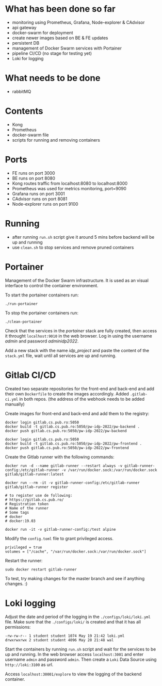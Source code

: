 # What has been done so far
- monitoring using Prometheus, Grafana, Node-explorer & CAdvisor
- api gateway
- docker-swarm for deployment
- create newer images based on BE & FE updates
- persistent DB
- management of Docker Swarm services with Portainer
- pipeline CI/CD (no stage for testing yet)
- Loki for logging

# What needs to be done
- rabbitMQ

# Contents
- Kong
- Prometheus
- docker-swarm file
- scripts for running and removing containers

# Ports
- FE runs on port 3000
- BE runs on port 8080
- Kong routes traffic from localhost:8080 to localhost:8000
- Prometheus was used for metrics monitoring, port=9090
- Grafana runs on port 3001
- CAdvisor runs on port 8081
- Node-explorer runs on port 9100

# Running
- after running `run.sh` script give it around 5 mins before backend will be up and running
- use `clean.sh` to stop services and remove pruned containers

# Portainer
Management of the Docker Swarm infrastructure. It is used as an visual interface to control the container environment.

To start the portainer containers run:
```
./run-portainer
```

To stop the portainer containers run:
```
./clean-portainer
```

Check that the services in the *portainer* stack are fully created, then access it throught `localhost:9010` in the web browser. Log in using the username *admin* and password *adminidp2022*.

Add a new stack with the name *idp_project* and paste the content of the `stack.yml` file, wait until all services are up and running.


# Gitlab CI/CD
Created two separate repositories for the front-end and back-end and add their own `Dockerfile` to create the images accordingly. Added `.gitlab-ci.yml` in both repos. (the address of the webhook needs to be added manually)

Create images for front-end and back-end and add them to the registry:
```
docker login gitlab.cs.pub.ro:5050
docker build -t gitlab.cs.pub.ro:5050/pw-idp-2022/pw-backend .
docker push gitlab.cs.pub.ro:5050/pw-idp-2022/pw-backend

docker login gitlab.cs.pub.ro:5050
docker build -t gitlab.cs.pub.ro:5050/pw-idp-2022/pw-frontend .
docker push gitlab.cs.pub.ro:5050/pw-idp-2022/pw-frontend
```

Create the Gitlab runner with the following commands:
```
docker run -d --name gitlab-runner --restart always -v gitlab-runner-config:/etc/gitlab-runner -v /var/run/docker.sock:/var/run/docker.sock gitlab/gitlab-runner:latest

docker run --rm -it -v gitlab-runner-config:/etc/gitlab-runner gitlab/gitlab-runner register

# to register use de following:
# https://gitlab.cs.pub.ro/
# Registration token
# Name of the runner
# Some tags
# docker
# docker:19.03

docker run -it -v gitlab-runner-config:/test alpine
```

Modify the `config.toml` file to grant privileged access.
```
privileged = true
volumes = ["/cache", "/var/run/docker.sock:/var/run/docker.sock"]

```

Restart the runner:
```
sudo docker restart gitlab-runner
```

To test, try making changes for the master branch and see if anything changes. :)


# Loki logging
Adjust the date and period of the logging in the `./configs/loki/loki.yml` file. Make sure that the `./configs/loki/` is created and that it has all permissions:
```
-rw-rw-r-- 1 student student 1074 May 19 21:42 loki.yml
drwxrwxrwx 2 student student 4096 May 20 21:48 wal
```

Start the containers by running `run.sh` script and wait for the services to be up and running. In the web browser access `localhost:3001` and enter username `admin` and password `admin`. Then create a `Loki` Data Source using `http://loki:3100` as url.

Access `localhost:30001/explore` to view the logging of the backend container.
